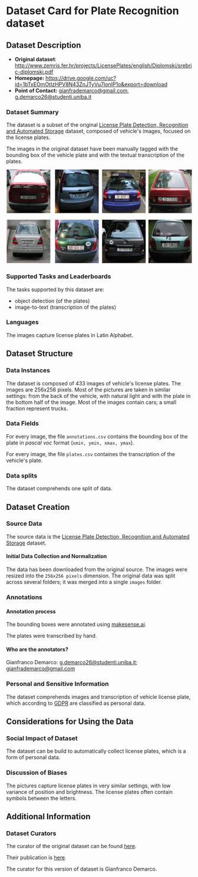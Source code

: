 # Dataset Card for Plate Recognition dataset

## Dataset Description

- **Original dataset**: http://www.zemris.fer.hr/projects/LicensePlates/english/Diplomski/srebric-diplomski.pdf
- **Homepage:** https://drive.google.com/uc?id=1bTxEOmOtIzHPV8N43ZnJTyVu7lonIP1o&export=download
- **Point of Contact:** gianfrademarco@gmail.com, g.demarco26@studenti.uniba.it

### Dataset Summary
The dataset is a subset of the original [License Plate Detection, Recognition and Automated Storage](http://www.zemris.fer.hr/projects/LicensePlates/english/) dataset, composed of vehicle's images, focused on the license plates.

The images in the original dataset have been manually tagged with the bounding box of the vehicle plate and with the textual transcription of the plates.

![A sample conversation with the bot](../reports/figures/dataset.jpg "Conversation")

### Supported Tasks and Leaderboards

The tasks supported by this dataset are:
- object detection (of the plates)
- image-to-text (transcription of the plates)  

### Languages

The images capture license plates in Latin Alphabet.

## Dataset Structure

### Data Instances

The dataset is composed of 433 images of vehicle's license plates.
The images are 256x256 pixels.
Most of the pictures are taken in similar settings: from the back of the vehicle, with natural light and with the plate in the bottom half of the image.
Most of the images contain cars; a small fraction represent trucks.

### Data Fields

For every image, the file `annotations.csv` contains the bounding box of the plate in *pascal voc* format (`xmin, ymin, xmax, ymax`).

For every image, the file `plates.csv` containes the transcription of the vehicle's plate.

### Data splits

The dataset comprehends one split of data.

## Dataset Creation

### Source Data

The source data is the [License Plate Detection, Recognition and Automated Storage](http://www.zemris.fer.hr/projects/LicensePlates/english/) dataset.

#### Initial Data Collection and Normalization

The data has been downloaded from the original source. The images were resized into the `256x256 pixels` dimension. 
The original data was split across several folders; it was merged into a single `images` folder.


### Annotations

#### Annotation process

The bounding boxes were annotated using [makesense.ai](https://www.makesense.ai/).

The plates were transcribed by hand.

#### Who are the annotators?

Gianfranco Demarco: g.demarco26@studenti.uniba.it; gianfrademarco@gmail.com

### Personal and Sensitive Information

The dataset comprehends images and transcription of vehicle license plate, which according to [GDPR](http://www.privacylegal.eu/personaldata.html) are classified as personal data.

## Considerations for Using the Data

### Social Impact of Dataset

The dataset can be build to automatically collect license plates, which is a form of personal data.

### Discussion of Biases

The pictures capture license plates in very similar settings, with low variance of position and brightness.
The license plates often contain symbols between the letters.


## Additional Information

### Dataset Curators

The curator of the original dataset can be found [here](#http://www.zemris.fer.hr/projects/LicensePlates/english/suradnici_e.shtml).

Their publication is [here](http://www.zemris.fer.hr/projects/LicensePlates/english/Diplomski/srebric-diplomski.pdf).

The curator for this version of dataset is Gianfranco Demarco.
